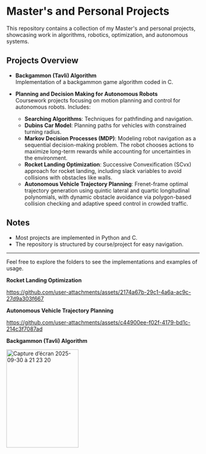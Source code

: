 # Master's and Personal Projects

This repository contains a collection of my Master's and personal projects, showcasing work in algorithms, robotics, optimization, and autonomous systems.  

## Projects Overview

- **Backgammon (Tavli) Algorithm**  
  Implementation of a backgammon game algorithm coded in C.  

- **Planning and Decision Making for Autonomous Robots**  
  Coursework projects focusing on motion planning and control for autonomous robots. Includes:
  - **Searching Algorithms**: Techniques for pathfinding and navigation.
  - **Dubins Car Model**: Planning paths for vehicles with constrained turning radius.
  - **Markov Decision Processes (MDP)**: Modeling robot navigation as a sequential decision-making problem. The robot chooses actions to maximize long-term rewards while accounting for uncertainties in the environment.
  - **Rocket Landing Optimization**: Successive Convexification (SCvx) approach for rocket landing, including slack variables to avoid collisions with obstacles like walls.
  - **Autonomous Vehicle Trajectory Planning**: Frenet-frame optimal trajectory generation using quintic lateral and quartic longitudinal polynomials, with dynamic obstacle avoidance via polygon-based collision checking and adaptive speed control in crowded traffic.

## Notes

- Most projects are implemented in Python and C.
- The repository is structured by course/project for easy navigation.

---

Feel free to explore the folders to see the implementations and examples of usage.


**Rocket Landing Optimization**

https://github.com/user-attachments/assets/2174a67b-29c1-4a6a-ac9c-27d9a303f667

**Autonomous Vehicle Trajectory Planning**

https://github.com/user-attachments/assets/c44900ee-f02f-4179-bd1c-214c3f7087ad

**Backgammon (Tavli) Algorithm**

<img width="188" height="256" alt="Capture d’écran 2025-09-30 à 21 23 20" src="https://github.com/user-attachments/assets/8151aeea-9dd9-4f75-8264-f94a8f6de996" />


